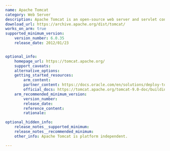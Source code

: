 ```yaml
---
name: Apache Tomcat
category: Web Server
description: Apache Tomcat is an open-source web server and servlet container for Java web applications.
download_url: https://archive.apache.org/dist/tomcat/
works_on_arm: true
supported_minimum_version:
    version_number: 6.0.35
    release_date: 2012/01/23


optional_info:
    homepage_url: https://tomcat.apache.org/
    support_caveats:
    alternative_options:
    getting_started_resources:
        arm_content:
        partner_content: https://docs.oracle.com/en/solutions/deploy-tomcat-adb/index.html#GUID-41F8F9FF-61DB-4F11-AF0E-69DD3E5ECCBD
        official_docs: https://tomcat.apache.org/tomcat-9.0-doc/building.html
    arm_recommended_minimum_version:
        version_number:
        release_date:
        reference_content:
        rationale:

optional_hidden_info:
    release_notes__supported_minimum:
    release_notes__recommended_minimum:
    other_info: Apache Tomcat is platform independent.

---
```

